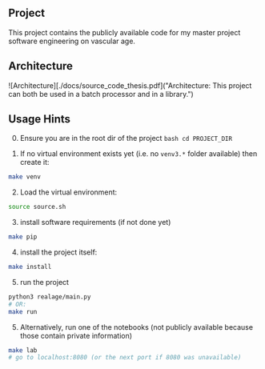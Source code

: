 ## Project

This project contains the publicly available code for my master project software engineering on vascular age.


## Architecture



![Architecture][./docs/source_code_thesis.pdf]("Architecture: This project can both be used in a batch processor and in a library.")









## Usage Hints

0. Ensure you are in the root dir of the project
``bash
cd PROJECT_DIR
``

1. If no virtual environment exists yet (i.e. no `venv3.*` folder available) then create it:
```bash
make venv
```
2. Load the virtual environment:
```bash
source source.sh
```

3. install software requirements (if not done yet)
```bash
make pip
```

4. install the project itself:
```bash
make install
```

5. run the project 
```bash
python3 realage/main.py
# OR:
make run
```

5. Alternatively, run one of the notebooks (not publicly available because those contain private information)
```bash
make lab
# go to localhost:8080 (or the next port if 8080 was unavailable)
```






